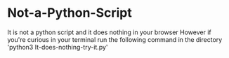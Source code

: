 # Not-a-Python-Script
It is not a python script and it does nothing in your browser
However if you're curious in your terminal run the following command in the directory
'python3 It-does-nothing-try-it.py'
